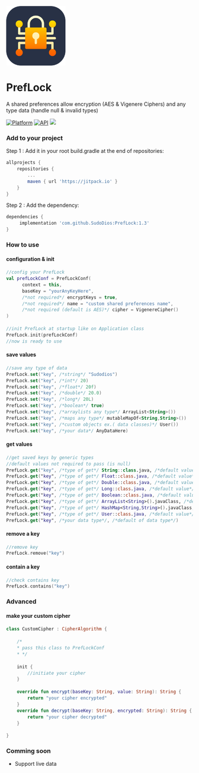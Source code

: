 <img src="https://raw.githubusercontent.com/SudoDios/PrefLock/master/icon.png" alt="drawing" width="160"/>

# PrefLock
A shared preferences allow encryption (AES & Vigenere Ciphers) and any type data (handle null & invalid types)

[![Platform](https://img.shields.io/badge/platform-android-green.svg)](http://developer.android.com/index.html)
[![API](https://img.shields.io/badge/API-16%2B-brightgreen.svg?style=flat)](https://android-arsenal.com/api?level=16)
[![](https://jitpack.io/v/SudoDios/PrefLock.svg)](https://jitpack.io/#SudoDios/PrefLock)

### Add to your project
Step 1 : Add it in your root build.gradle at the end of repositories:
```gradle
allprojects {
	repositories {
		...
		maven { url 'https://jitpack.io' }
	}
}
```
Step 2 : Add the dependency:
```gradle
dependencies {
	 implementation 'com.github.SudoDios:PrefLock:1.3'
}
```
### How to use
#### configuration & init
```kotlin
//config your PrefLock
val prefLockConf = PrefLockConf(
      context = this,
      baseKey = "yourAnyKeyHere",
      /*not required*/ encryptKeys = true,
      /*not required*/ name = "custom shared preferences name",
      /*not required (default is AES)*/ cipher = VigenereCipher()
)

//init PrefLock at startup like on Application class
PrefLock.init(prefLockConf)
//now is ready to use
```
#### save values
```kotlin
//save any type of data
PrefLock.set("key", /*string*/ "Sudodios")
PrefLock.set("key", /*int*/ 20)
PrefLock.set("key", /*float*/ 20f)
PrefLock.set("key", /*double*/ 20.0)
PrefLock.set("key", /*long*/ 20L)
PrefLock.set("key", /*boolean*/ true)
PrefLock.set("key", /*arraylists any type*/ ArrayList<String>())
PrefLock.set("key", /*maps any type*/ mutableMapOf<String,String>())
PrefLock.set("key", /*custom objects ex.( data classes)*/ User())
PrefLock.set("key", /*your data*/ AnyDataHere)
```
#### get values
```kotlin
//get saved keys by generic types
//default values not required to pass (is null)
PrefLock.get("key", /*type of get*/ String::class.java, /*default value*/"")
PrefLock.get("key", /*type of get*/ Float::class.java, /*default value*/0f)
PrefLock.get("key", /*type of get*/ Double::class.java, /*default value*/0.0)
PrefLock.get("key", /*type of get*/ Long::class.java, /*default value*/0L)
PrefLock.get("key", /*type of get*/ Boolean::class.java, /*default value*/false)
PrefLock.get("key", /*type of get*/ ArrayList<String>().javaClass, /*default value*/ arrayListOf())
PrefLock.get("key", /*type of get*/ HashMap<String,String>().javaClass, /*default value*/ mutableMapOf())
PrefLock.get("key", /*type of get*/ User::class.java, /*default value*/ User())
PrefLock.get("key", /*your data type*/, /*default of data type*/)
```
#### remove a key
```kotlin
//remove key
PrefLock.remove("key")
```
#### contain a key
```kotlin
//check contains key
PrefLock.contains("key")
```
### Advanced
#### make your custom cipher
```kotlin
class CustomCipher : CipherAlgorithm {

    /*
    * pass this class to PrefLockConf
    * */

    init {
        //initiate your cipher
    }

    override fun encrypt(baseKey: String, value: String): String {
    	return "your cipher encrypted"
    }
    override fun decrypt(baseKey: String, encrypted: String): String {
        return "your cipher decrypted"
    }

}
```
### Comming soon
- Support live data
